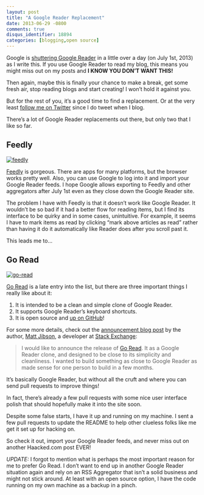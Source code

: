 ```yaml
---
layout: post
title: "A Google Reader Replacement"
date: 2013-06-29 -0800
comments: true
disqus_identifier: 18894
categories: [blogging,open source]
---
```

Google is [shuttering Google
Reader](http://googlereader.blogspot.com/2013/03/powering-down-google-reader.html "Google to shut down Google Reader")
in a little over a day (on July 1st, 2013) as I write this. If you use
Google Reader to read my blog, this means you might miss out on my posts
and **I KNOW YOU DON’T WANT THIS!**

Then again, maybe this is finally your chance to make a break, get some
fresh air, stop reading blogs and start creating! I won’t hold it
against you.

But for the rest of you, it’s a good time to find a replacement. Or at
the very least [follow me on
Twitter](https://twitter.com/haacked "Follow Haacked on Twitter") since
I do tweet when I blog.

There’s a lot of Google Reader replacements out there, but only two that
I like so far.

Feedly
------

[![feedly](http://haacked.com/images/haacked_com/WindowsLiveWriter/AGoogleReaderReplacement_1514B/feedly_thumb.png "feedly")](http://haacked.com/images/haacked_com/WindowsLiveWriter/AGoogleReaderReplacement_1514B/feedly_2.png)

[Feedly](http://feedly.com "Feedly.com") is gorgeous. There are apps for
many platforms, but the browser works pretty well. Also, you can use
Google to log into it and import your Google Reader feeds. I hope Google
allows exporting to Feedly and other aggregators after July 1st even as
they close down the Google Reader site.

The problem I have with Feedly is that it doesn’t work like Google
Reader. It wouldn’t be so bad if it had a better flow for reading items,
but I find its interface to be quirky and in some cases, unintuitive.
For example, it seems I have to mark items as read by clicking “mark
above articles as read” rather than having it do it automatically like
Reader does after you scroll past it.

This leads me to…

Go Read
-------

[![go-read](http://haacked.com/images/haacked_com/WindowsLiveWriter/AGoogleReaderReplacement_1514B/go-read_thumb.png "go-read")](http://haacked.com/images/haacked_com/WindowsLiveWriter/AGoogleReaderReplacement_1514B/go-read_2.png)

[Go Read](http://www.goread.io/ "Go Read") is a late entry into the
list, but there are three important things I really like about it:

1.  It is intended to be a clean and simple clone of Google Reader.
2.  It supports Google Reader’s keyboard shortcuts.
3.  It is open source and [up on
    GitHub](https://github.com/mjibson/goread "goread on github")!

For some more details, check out the [announcement blog
post](http://mattjibson.com/blog/2013/06/26/go-read-open-source-google-reader-clone/ "go read")
by the author, [Matt
Jibson](http://mattjibson.com/ "Matt Jibson's Blog"), a developer at
[Stack Exchange](http://stackexchange.com/ "Stack Exchange"):

> I would like to announce the release of [Go
> Read](http://www.goread.io/). It as a Google Reader clone, and
> designed to be close to its simplicity and cleanliness. I wanted to
> build something as close to Google Reader as made sense for one person
> to build in a few months.

It’s basically Google Reader, but without all the cruft and where you
can send pull requests to improve things!

In fact, there’s already a few pull requests with some nice user
interface polish that should hopefully make it into the site soon.

Despite some false starts, I have it up and running on my machine. I
sent a few pull requests to update the README to help other clueless
folks like me get it set up for hacking on.

So check it out, import your Google Reader feeds, and never miss out on
another Haacked.com post EVER!

*UPDATE:* I forgot to mention what is perhaps the most important reason
for me to prefer Go Read. I don’t want to end up in another Google
Reader situation again and rely on an RSS Aggregator that isn’t a solid
business and might not stick around. At least with an open source
option, I have the code running on my own machine as a backup in a
pinch.

